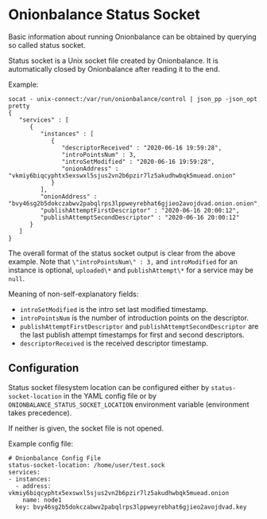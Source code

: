 # Onionbalance Status Socket

Basic information about running Onionbalance can be obtained by querying
so called status socket.

Status socket is a Unix socket file created by Onionbalance. It is
automatically closed by Onionbalance after reading it to the end.

Example:

```
socat - unix-connect:/var/run/onionbalance/control | json_pp -json_opt pretty
{
   "services" : [
      {
         "instances" : [
            {
               "descriptorReceived" : "2020-06-16 19:59:28",
               "introPointsNum" : 3,
               "introSetModified" : "2020-06-16 19:59:28",
               "onionAddress" : "vkmiy6biqcyphtx5exswxl5sjus2vn2b6pzir7lz5akudhwbqk5muead.onion"
            }
         ],
         "onionAddress" : "bvy46sg2b5dokczabwv2pabqlrps3lppweyrebhat6gjieo2avojdvad.onion.onion",
         "publishAttemptFirstDescriptor" : "2020-06-16 20:00:12",
         "publishAttemptSecondDescriptor" : "2020-06-16 20:00:12"
      }
   ]
}
```

The overall format of the status socket output is clear from the above
example. Note that ` \"introPointsNum\" : 3, ` and
`introModified` for an instance is optional,
`uploaded\*` and `publishAttempt\*` for a
service may be `null`.

Meaning of non-self-explanatory fields:

* `introSetModified` is the intro set last modified timestamp.
* `introPointsNum` is the number of introduction points on the descriptor.
* `publishAttemptFirstDescriptor` and `publishAttemptSecondDescriptor` are the
  last publish attempt timestamps for first and second descriptors.
* `descriptorReceived` is the received descriptor timestamp.

## Configuration

Status socket filesystem location can be configured either by
`status-socket-location` in the YAML config file or by
`ONIONBALANCE_STATUS_SOCKET_LOCATION` environment variable
(environment takes precedence).

If neither is given, the socket file is not opened.

Example config file:

```
# Onionbalance Config File
status-socket-location: /home/user/test.sock
services:
- instances:
  - address: vkmiy6biqcyphtx5exswxl5sjus2vn2b6pzir7lz5akudhwbqk5muead.onion
    name: node1
  key: bvy46sg2b5dokczabwv2pabqlrps3lppweyrebhat6gjieo2avojdvad.key
```
